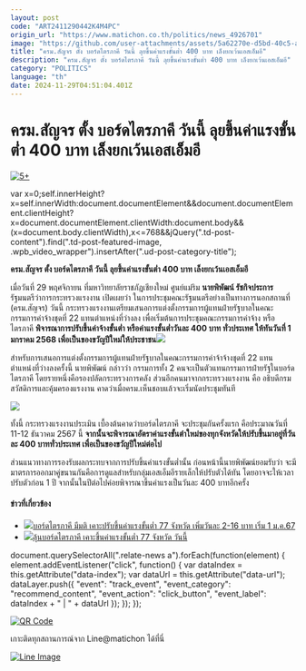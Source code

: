 ```yaml
---
layout: post
code: "ART2411290442K4M4PC"
origin_url: "https://www.matichon.co.th/politics/news_4926701"
image: "https://github.com/user-attachments/assets/5a62270e-d5bd-40c5-a29b-e71c98871a61"
title: "ครม.สัญจร ตั้ง บอร์ดไตรภาคี วันนี้ ลุยขึ้นค่าแรงขั้นต่ำ 400 บาท เล็งยกเว้นเอสเอ็มอี"
description: "ครม.สัญจร ตั้ง บอร์ดไตรภาคี วันนี้ ลุยขึ้นค่าแรงขั้นต่ำ 400 บาท เล็งยกเว้นเอสเอ็มอี"
category: "POLITICS"
language: "th"
date: 2024-11-29T04:51:04.401Z
---
```


# ครม.สัญจร ตั้ง บอร์ดไตรภาคี วันนี้ ลุยขึ้นค่าแรงขั้นต่ำ 400 บาท เล็งยกเว้นเอสเอ็มอี

[![](https://www.matichon.co.th/wp-content/uploads/2024/11/5-53.jpg "5+")](https://www.matichon.co.th/wp-content/uploads/2024/11/5-53.jpg)

var x=0;self.innerHeight?x=self.innerWidth:document.documentElement&&document.documentElement.clientHeight?x=document.documentElement.clientWidth:document.body&&(x=document.body.clientWidth),x<=768&&jQuery(".td-post-content").find(".td-post-featured-image, .wpb\_video\_wrapper").insertAfter(".ud-post-category-title");

**ครม.สัญจร ตั้ง บอร์ดไตรภาคี วันนี้ ลุยขึ้นค่าแรงขั้นต่ำ 400 บาท เล็งยกเว้นเอสเอ็มอี**

เมื่อวันที่ 29 พฤศจิกายน ที่มหาวิทยาลัยราชภัฎเชียงใหม่ ศูนย์แม่ริม **นายพิพัฒน์ รัชกิจประการ** รัฐมนตรีว่าการกระทรวงแรงงาน เปิดเผยว่า ในการประชุมคณะรัฐมนตรีอย่างเป็นทางการนอกสถานที่ (ครม.สัญจร) วันนี้ กระทรวงแรงงานเตรียมเสนอการแต่งตั้งกรรมการผู้แทนฝ่ายรัฐบาลในคณะกรรมการค่าจ้างชุดที่ 22 แทนตำแหน่งที่ว่างลง เพื่อเริ่มต้นการประชุมคณะกรรมการค่าจ้าง หรือไตรภาคี **พิจารณาการปรับขึ้นค่าจ้างขั้นต่ำ หรือค่าแรงขั้นต่ำวันละ 400 บาท ทั่วประเทศ ให้ทันวันที่ 1 มกราคม 2568 เพื่อเป็นของขวัญปีใหม่ให้ประชาชน![](https://www.matichon.co.th/wp-content/uploads/2024/11/S__13549826_0.jpg)**

สำหรับการเสนอการแต่งตั้งกรรมการผู้แทนฝ่ายรัฐบาลในคณะกรรมการค่าจ้าจ้างชุดที่ 22 แทนตำแหน่งที่ว่างลงครั้งนี้ นายพิพัฒน์ กล่าวว่า กรรมการทั้ง 2 คนจะเป็นตัวแทนกรรมการฝ่ายรัฐในบอร์ดไตรภาคี โดยรายหนึ่งคือรองปลัดกระทรวงการคลัง ส่วนอีกคนมาจากกระทรวงแรงงาน คือ อธิบดีกรมสวัสดิการและคุ้มครองแรงงาน คาดว่าเมื่อครม.เห็นชอบแล้วจะเริ่มนัดประชุมทันที

![](https://www.matichon.co.th/wp-content/uploads/2024/11/S__13549828_0.jpg)

ทั้งนี้ กระทรวงแรงงานประเมิน เบื้องต้นคาดว่าบอร์ดไตรภาคี จะประชุมกันครั้งแรก คือประมาณวันที่ 11-12 ธันวาคม 2567 นี้ **จากนั้นจะพิจารณาอัตราค่าแรงขั้นตำใหม่ของทุกจังหวัดให้ปรับขึ้นมาอยู่ที่วันละ 400 บาททั่วประเทศ เพื่อเป็นของขวัญปีใหม่ต่อไป**

ส่วนแนวทางการรองรับผลกระทบจากการปรับขึ้นค่าแรงขั้นต่ำนั้น ก่อนหน้านี้นายพิพัฒน์ยอมรับว่า จะมีมาตรการออกมาคู่ขนานกันคือการดูแลสำหรับกลุ่มเอสเอ็มอีรายเล็กให้ปรับตัวได้ทัน โดยอาจจะให้เวลาปรับตัวก่อน 1 ปี จากนั้นในปีต่อไปค่อยพิจารณาขึ้นค่าแรงเป็นวันละ 400 บาทอีกครั้ง

#### ข่าวที่เกี่ยวข้อง

*   [![](https://www.matichon.co.th/wp-content/uploads/2023/12/ค่าแรง.jpg)บอร์ดไตรภาคี มีมติ เคาะปรับขึ้นค่าแรงขั้นต่ำ 77 จังหวัด เพิ่มวันละ 2-16 บาท เริ่ม 1 ม.ค.67](https://www.matichon.co.th/local/news_4322754)
*   [![](https://www.matichon.co.th/wp-content/uploads/2023/12/ปก-ธนิตโสรัตน์.jpg)ลุ้นบอร์ดไตรภาคี เคาะขึ้นค่าแรงขั้นต่ำ 77 จังหวัด วันนี้](https://www.matichon.co.th/local/news_4321034)

document.querySelectorAll(".relate-news a").forEach(function(element) { element.addEventListener("click", function() { var dataIndex = this.getAttribute("data-index"); var dataUrl = this.getAttribute("data-url"); dataLayer.push({ "event": "track\_event", "event\_category": "recommend\_content", "event\_action": "click\_button", "event\_label": dataIndex + " | " + dataUrl }); }); });

[![QR Code](https://www.matichon.co.th/wp-content/uploads/2023/07/wob1371z.jpg)](https://lin.ee/ht0nDxX)

เกาะติดทุกสถานการณ์จาก Line@matichon ได้ที่นี่

[![Line Image](https://www.matichon.co.th/wp-content/uploads/2023/07/th.png)](https://lin.ee/ht0nDxX)